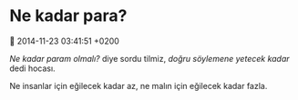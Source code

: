 Ne kadar para?
==============

:date: 2014-11-23 03:41:51 +0200

*Ne kadar param olmalı?* diye sordu tilmiz, *doğru söylemene yetecek
kadar* dedi hocası.

Ne insanlar için eğilecek kadar az, ne malın için eğilecek kadar fazla.
